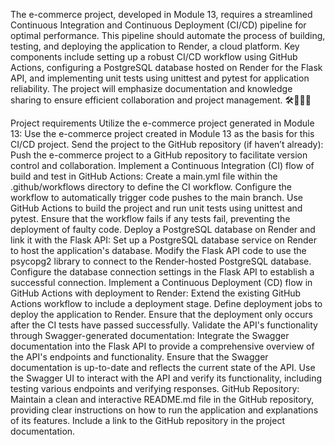 The e-commerce project, developed in Module 13, requires a streamlined Continuous Integration and Continuous Deployment (CI/CD) pipeline for optimal performance. This pipeline should automate the process of building, testing, and deploying the application to Render, a cloud platform. Key components include setting up a robust CI/CD workflow using GitHub Actions, configuring a PostgreSQL database hosted on Render for the Flask API, and implementing unit tests using unittest and pytest for application reliability. The project will emphasize documentation and knowledge sharing to ensure efficient collaboration and project management. 🛠️🔧🚀🌟

Project requirements
Utilize the e-commerce project generated in Module 13:
Use the e-commerce project created in Module 13 as the basis for this CI/CD project.
Send the project to the GitHub repository (if haven’t already):
Push the e-commerce project to a GitHub repository to facilitate version control and collaboration.
Implement a Continuous Integration (CI) flow of build and test in GitHub Actions:
Create a main.yml file within the .github/workflows directory to define the CI workflow.
Configure the workflow to automatically trigger code pushes to the main branch.
Use GitHub Actions to build the project and run unit tests using unittest and pytest.
Ensure that the workflow fails if any tests fail, preventing the deployment of faulty code.
Deploy a PostgreSQL database on Render and link it with the Flask API:
Set up a PostgreSQL database service on Render to host the application's database.
Modify the Flask API code to use the psycopg2 library to connect to the Render-hosted PostgreSQL database.
Configure the database connection settings in the Flask API to establish a successful connection.
Implement a Continuous Deployment (CD) flow in GitHub Actions with deployment to Render:
Extend the existing GitHub Actions workflow to include a deployment stage.
Define deployment jobs to deploy the application to Render.
Ensure that the deployment only occurs after the CI tests have passed successfully.
Validate the API's functionality through Swagger-generated documentation:
Integrate the Swagger documentation into the Flask API to provide a comprehensive overview of the API's endpoints and functionality.
Ensure that the Swagger documentation is up-to-date and reflects the current state of the API.
Use the Swagger UI to interact with the API and verify its functionality, including testing various endpoints and verifying responses.
GitHub Repository:
Maintain a clean and interactive README.md file in the GitHub repository, providing clear instructions on how to run the application and explanations of its features.
Include a link to the GitHub repository in the project documentation.
